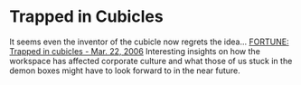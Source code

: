 Trapped in Cubicles
=========================================

It seems even the inventor of the cubicle now regrets the idea... [FORTUNE: Trapped in cubicles - Mar. 22, 2006](http://money.cnn.com/2006/03/09/magazines/fortune/cubicle_howiwork_fortune/index.htm?cnn=yes) Interesting insights on how the workspace has affected corporate culture and what those of us stuck in the demon boxes might have to look forward to in the near future.
